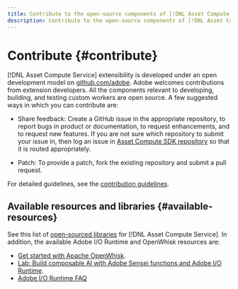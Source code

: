 ```yaml
---
title: Contribute to the open-source components of [!DNL Asset Compute Service].
description: Contribute to the open-source components of [!DNL Asset Compute Service].
---
```


# Contribute {#contribute}

[!DNL Asset Compute Service] extensibility is developed under an open development model on [github.com/adobe](https://github.com/adobe). Adobe welcomes contributions from extension developers. All the components relevant to developing, building, and testing custom workers are open source. A few suggested ways in which you can contribute are:

* Share feedback: Create a GitHub issue in the appropriate repository, to report bugs in product or documentation, to request enhancements, and to request new features. If you are not sure which repository to submit your issue in, then log an issue in [Asset Compute SDK repository](https://github.com/adobe/asset-compute-sdk) so that it is routed appropriately.

* Patch: To provide a patch, fork the existing repository and submit a pull request.

For detailed guidelines, see the [contribution guidelines](https://github.com/adobe/asset-compute-sdk/blob/master/.github/CONTRIBUTING.md).

## Available resources and libraries {#available-resources}

See this list of [open-sourced libraries](https://github.com/adobe/asset-compute-sdk#available-resources-and-libraries) for [!DNL Asset Compute Service]. In addition, the available Adobe I/O Runtime and OpenWhisk resources are:

* [Get started with Apache OpenWhisk](https://github.com/apache/incubator-openwhisk/tree/master/docs#getting-started-with-openwhisk).
* [Lab: Build composable AI with Adobe Sensei functions and Adobe I/O Runtime](https://opensource.adobe.com/adobe-sensei-ai-functions/index.html/).
* [Adobe I/O Runtime FAQ](https://www.adobe.io/apis/experienceplatform/runtime/docs.html#!adobedocs/adobeio-runtime/master/resources/faq.md)

<!-- **TBD** for post-release:
* Link to Firefly open-source components.
* Issues in `aio` can be reported in Firefly repos.
* Issues in asset-compute-sdk or devtool goes into the relevant repos from Nui.
-->
